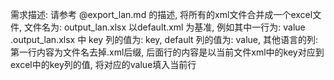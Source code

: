 需求描述:
    请参考 @export_lan.md 的描述, 将所有的xml文件合并成一个excel文件, 文件名为: output_lan.xlsx
    以default.xml 为基准, 例如其中一行为: <string name="key" translatable="false">value</string> .output_lan.xlsx 中 key 列的值为: key, default 列的值为: value,
    其他语言的列: 第一行内容为文件名去掉.xml后缀, 后面行的内容是以当前文件xml中的key对应到 excel中的key列的值, 将对应的value填入当前行
